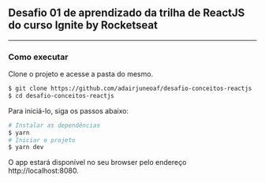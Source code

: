 ## Desafio 01 de aprendizado da trilha de ReactJS do curso Ignite by Rocketseat

---

### Como executar

Clone o projeto e acesse a pasta do mesmo.

```bash
$ git clone https://github.com/adairjuneoaf/desafio-conceitos-reactjs
$ cd desafio-conceitos-reactjs
```

Para iniciá-lo, siga os passos abaixo:

```bash
# Instalar as dependências
$ yarn
# Iniciar o projeto
$ yarn dev
```

O app estará disponível no seu browser pelo endereço http://localhost:8080.

